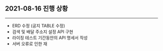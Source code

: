 ## 2021-08-16 진행 상황
---
- ERD 수정 (공지 TABLE 수정)
- 검색 및 배달 주소지 설정 API 구현
- 라이징 테스트 기간동안의 API 명세서 작성
- 서버 오류로 인한 재

